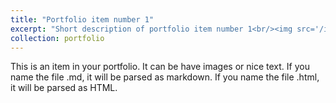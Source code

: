 ```yaml
---
title: "Portfolio item number 1"
excerpt: "Short description of portfolio item number 1<br/><img src='/images/my_pic.png'>"
collection: portfolio
---
```


This is an item in your portfolio. It can be have images or nice text. If you name the file .md, it will be parsed as markdown. If you name the file .html, it will be parsed as HTML. 
